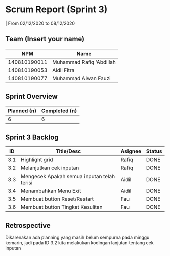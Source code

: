 # Scrum Report (Sprint 3)
| From 02/12/2020 to 08/12/2020

## Team (Insert your name)
|  NPM          |             Name           |
| ------------- | ---------------------------|
| 140810190011  | Muhammad Rafiq 'Abdillah   |
| 140810190053  | Aidil Fitra                |
| 140810190077  | Muhammad Alwan Fauzi       |

## Sprint Overview
| Planned (n)   | Completed (n) |
| ------------- |-------------- |
|      6        |    6          |

## Sprint 3 Backlog

| ID  | Title/Desc    | Asignee | Status |
| --- | ----------    | ------- | ------ |
| 3.1 | Highlight grid|   Rafiq      | DONE |
| 3.2 | Melanjutkan cek inputan | Rafiq | DONE |
| 3.3 | Mengecek Apakah semua inputan telah terisi | Aidil | DONE |
| 3.4 | Menambahkan Menu Exit | Aidil | DONE |
| 3.5 | Membuat button Reset/Restart | Fau | DONE  |
| 3.6 | Membuat button Tingkat Kesulitan | Fau | DONE  |

## Retrospective 

Dikarenakan ada planning yang masih belum sempurna pada minggu kemarin, jadi pada ID 3.2 kita melakukan
kodingan lanjutan tentang cek inputan

